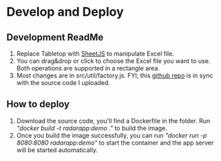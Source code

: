 # Develop and Deploy

## Development ReadMe
1. Replace Tabletop with [SheetJS](https://github.com/SheetJS/js-xlsx) to manipulate Excel file.
2. You can drag&drop or click to choose the Excel file you want to use. Both operations are supported in a rectangle area.
3. Most changes are in src/util/factory.js. FYI, this [github repo](https://github.com/amareknight/build-your-own-radar) is in sync with the source code I uploaded.

## How to deploy
1. Download the source code, you'll find a Dockerfile in the folder. Run _"docker build -t radarapp:demo ."_ to build the image.
2. Once you build the image successfully, you can run _"docker run -p 8080:8080 radarapp:demo"_ to start the container and the app server will be started automatically.